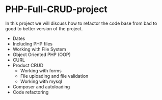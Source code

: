 # PHP-Full-CRUD-project
In this project we will discuss how to refactor the code base from bad to good to better version of the project.
 - Dates
 - Including PHP files
 - Working with File System
 - Object Oriented PHP (OOP)
 - CURL
 - Product CRUD
    - Working with forms
    - File uploading and file validation
    - Working with mysql
 - Composer and autoloading
 - Code refactoring
